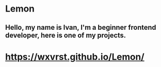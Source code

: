 # Lemon
## Hello, my name is Ivan, I'm a beginner frontend developer, here is one of my projects.
# https://wxvrst.github.io/Lemon/
